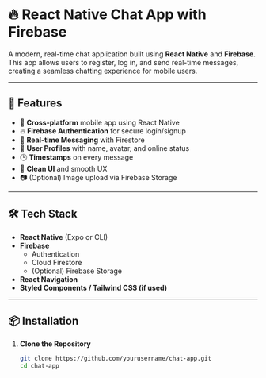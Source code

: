 # 🔥 React Native Chat App with Firebase

A modern, real-time chat application built using **React Native** and **Firebase**. This app allows users to register, log in, and send real-time messages, creating a seamless chatting experience for mobile users.

---

## 🚀 Features

- 📲 **Cross-platform** mobile app using React Native
- 🔥 **Firebase Authentication** for secure login/signup
- 💬 **Real-time Messaging** with Firestore
- 👤 **User Profiles** with name, avatar, and online status
- 🕒 **Timestamps** on every message
- 🌙 **Clean UI** and smooth UX
- 📷 (Optional) Image upload via Firebase Storage

---

## 🛠️ Tech Stack

- **React Native** (Expo or CLI)
- **Firebase**
  - Authentication
  - Cloud Firestore
  - (Optional) Firebase Storage
- **React Navigation**
- **Styled Components / Tailwind CSS (if used)**

---

## 📦 Installation

1. **Clone the Repository**
   ```bash
   git clone https://github.com/yourusername/chat-app.git
   cd chat-app
